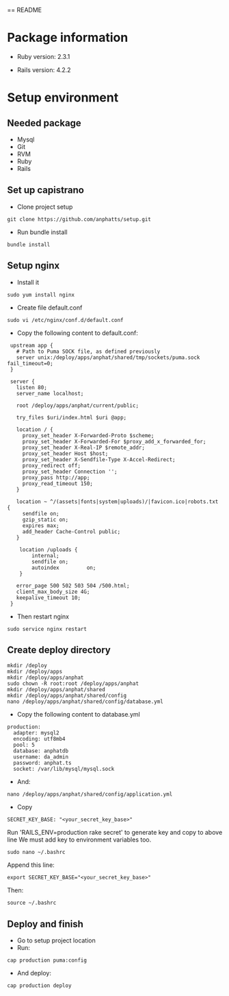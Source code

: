 == README

# Package information
* Ruby version: 2.3.1

* Rails version: 4.2.2

# Setup environment
## Needed package
* Mysql
* Git
* RVM
* Ruby
* Rails

## Set up capistrano

* Clone project setup
```
git clone https://github.com/anphatts/setup.git
```
* Run bundle install
```
bundle install
```
## Setup nginx
* Install it
```
sudo yum install nginx
```
* Create file default.conf
```
sudo vi /etc/nginx/conf.d/default.conf  

```
* Copy the following content to default.conf:
```
 upstream app {
   # Path to Puma SOCK file, as defined previously
   server unix:/deploy/apps/anphat/shared/tmp/sockets/puma.sock fail_timeout=0;
 }

 server {
   listen 80;
   server_name localhost;

   root /deploy/apps/anphat/current/public;

   try_files $uri/index.html $uri @app;

   location / {
     proxy_set_header X-Forwarded-Proto $scheme;
     proxy_set_header X-Forwarded-For $proxy_add_x_forwarded_for;
     proxy_set_header X-Real-IP $remote_addr;
     proxy_set_header Host $host;
     proxy_set_header X-Sendfile-Type X-Accel-Redirect;
     proxy_redirect off;
     proxy_set_header Connection '';
     proxy_pass http://app;
     proxy_read_timeout 150;
   }

   location ~ ^/(assets|fonts|system|uploads)/|favicon.ico|robots.txt {
     sendfile on;
     gzip_static on;
     expires max;
     add_header Cache-Control public;
   }

    location /uploads {
        internal;
        sendfile on;
        autoindex         on;
    }
    
   error_page 500 502 503 504 /500.html;
   client_max_body_size 4G;
   keepalive_timeout 10;
 }
 ```
* Then restart nginx
```
sudo service nginx restart
```
## Create deploy directory
```
mkdir /deploy
mkdir /deploy/apps
mkdir /deploy/apps/anphat
sudo chown -R root:root /deploy/apps/anphat
mkdir /deploy/apps/anphat/shared
mkdir /deploy/apps/anphat/shared/config
nano /deploy/apps/anphat/shared/config/database.yml
```

* Copy the following content to database.yml
```
production:
  adapter: mysql2
  encoding: utf8mb4
  pool: 5
  database: anphatdb
  username: da_admin
  password: anphat.ts
  socket: /var/lib/mysql/mysql.sock
```
* And:
```
nano /deploy/apps/anphat/shared/config/application.yml
```
* Copy
```
SECRET_KEY_BASE: "<your_secret_key_base>"
```
Run 'RAILS_ENV=production rake secret' to generate key and copy to above line
We must add key to environment variables too.
```
sudo nano ~/.bashrc
```
Append this line:
```
export SECRET_KEY_BASE="<your_secret_key_base>"
```
Then:
```
source ~/.bashrc
```

## Deploy and finish
* Go to setup project location
* Run:
```
cap production puma:config
```
* And deploy:
```
cap production deploy
```
